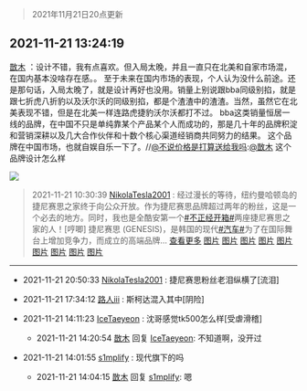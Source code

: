 > 2021年11月21日20点更新
<link rel="stylesheet" href="https://cdn.jsdelivr.net/gh/taotie6/sampleJSON@main/css/photo_show.css">
<meta name="referrer" content="no-referrer" />


 ## 2021-11-21 13:24:19 

 [㪚木](https://www.coolapk.com/feed/31617097?shareKey=MWU2MjlkZTY2ZmZjNjE5OWUwMzk~) ：设计不错，我有点喜欢。但入局太晚，并且一直只在北美和自家市场混，在国内基本没啥存在感。。
至于未来在国内市场的表现，个人认为没什么前途。还是那句话，入局太晚了，就是设计再好也没用。销量上别说跟bba同级别掐，就是跟七折虎八折豹以及沃尔沃的同级别掐，都是个渣渣中的渣渣。当然<!--break-->，虽然它在北美表现不错，但是在北美一样连路虎捷豹沃尔沃都打不过。
bba这类销量恒居一线的品牌，在中国不只是单纯靠某个产品某个人而成功的，那是几十年的品牌积淀和营销深耕以及几大合作伙伴和十数个核心渠道经销商共同努力的结果。
这个品牌在中国市场，也就自娱自乐一下了。//<a class="feed-link-uname" href="/u/不说价格是打算送给我吗">@不说价格是打算送给我吗</a>:<a class="feed-link-uname" href="/u/㪚木">@㪚木</a> 这个品牌设计怎么样 

<div class="album">
<img class="img-item" src="http://image.coolapk.com/feed/2018/1217/07/1081091_1545003920_5732@216x196.gif" />
</div>

> 2021-11-21 10:30:39 
> [NikolaTesla2001](https://www.coolapk.com/feed/31613500?shareKey=NWFhNTY0MDZjNDg5NjE5OWUwMzk~) : 经过漫长的等待，纽约曼哈顿岛的捷尼赛思之家终于向公众开放。作为捷尼赛思品牌超过两年的粉丝，这是一个必去的地方。同时，我也是全酷安第一个<a class="feed-link-tag" href="/t/不正经开箱?type=0">#不正经开箱#</a>两座捷尼赛思之家的人！[哼唧]  捷尼赛思 (GENESIS)，是韩国的现代<a class="feed-link-tag" href="/t/汽车?type=0">#汽车#</a>为了在国际舞台上增加竞争力，而成立的高端品牌... <a href="">查看更多</a> 
[图片](http://image.coolapk.com/feed/2021/1121/10/2783456_56c362c2_1760_5191_443@3264x2448.jpeg)
[图片](http://image.coolapk.com/feed/2021/1121/10/2783456_9fda4f34_1760_5202_17@3325x2494.jpeg)
[图片](http://image.coolapk.com/feed/2021/1121/10/2783456_7d85f0bc_1760_521_17@2880x2880.jpeg)
[图片](http://image.coolapk.com/feed/2021/1121/10/2783456_988245da_1760_522_785@3325x2494.jpeg)
[图片](http://image.coolapk.com/feed/2021/1121/10/2783456_d8bd03a9_1760_5227_69@3325x2494.jpeg)
[图片](http://image.coolapk.com/feed/2021/1121/10/2783456_0296abea_1760_5232_762@3325x2494.jpeg)
[图片](http://image.coolapk.com/feed/2021/1121/10/2783456_16897565_1760_524_540@3325x2494.jpeg)
[图片](http://image.coolapk.com/feed/2021/1121/10/2783456_186e8058_1760_5247_726@2880x2880.jpeg)
[图片](http://image.coolapk.com/feed/2021/1121/10/2783456_7b5e187e_1760_5255_116@2880x2880.jpeg)

 ------- 

- 2021-11-21 20:50:33 [NikolaTesla2001](uid=2783456) : 捷尼赛思粉丝老泪纵横了[流泪] 

- 2021-11-21 17:34:12 [路人iii](uid=3285165) : 斯柯达混入其中[阴险] 

- 2021-11-21 14:11:23 [IceTaeyeon](uid=2789926) : 沈哥感觉tk500怎么样[受虐滑稽] 

    - 2021-11-21 14:20:54 [㪚木](uid=1081091) 回复 [IceTaeyeon](uid=2789926): 不知道啊，没开过 

- 2021-11-21 14:01:55 [s1mplify](uid=1732022) : 现代旗下的吗 

    - 2021-11-21 14:04:15 [㪚木](uid=1081091) 回复 [s1mplify](uid=1732022): 嗯 

